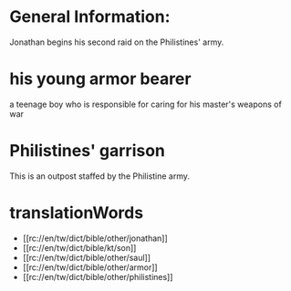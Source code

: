 # General Information:

Jonathan begins his second raid on the Philistines' army.

# his young armor bearer

a teenage boy who is responsible for caring for his master's weapons of war

# Philistines' garrison

This is an outpost staffed by the Philistine army.

# translationWords

* [[rc://en/tw/dict/bible/other/jonathan]]
* [[rc://en/tw/dict/bible/kt/son]]
* [[rc://en/tw/dict/bible/other/saul]]
* [[rc://en/tw/dict/bible/other/armor]]
* [[rc://en/tw/dict/bible/other/philistines]]